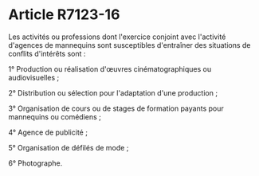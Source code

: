 # Article R7123-16

Les activités ou professions dont l'exercice conjoint avec l'activité d'agences de mannequins sont susceptibles d'entraîner des situations de conflits d'intérêts sont : 
  
   
1° Production ou réalisation d'œuvres cinématographiques ou audiovisuelles ; 
  
   
2° Distribution ou sélection pour l'adaptation d'une production ; 
  
   
3° Organisation de cours ou de stages de formation payants pour mannequins ou comédiens ; 
  
   
4° Agence de publicité ; 
  
   
5° Organisation de défilés de mode ; 
  
   
6° Photographe.